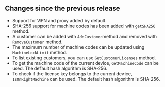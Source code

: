 ## Changes since the previous release

* Support for VPN and proxy added by default.
* SHA-256 support for machine codes has been added with `getSHA256` method. 
* A customer can be added with `AddCustomer`method and removed with `RemoveCustomer` method.
* The maximum number of machine codes can be updated using `MachineLockLimit` method.
* To list existing customers, you can use `GetCustomerLicenses` method.
* To get the machine code of the current device, `GetMachineCode` can be used. The default hash algorithm is SHA-256.
* To check if the license key belongs to the current device, `IsOnRightMachine` can be used. The default hash algorithm is SHA-256.
